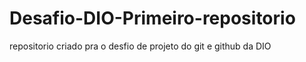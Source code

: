 # Desafio-DIO-Primeiro-repositorio
repositorio criado pra o desfio de projeto do git e github da DIO

